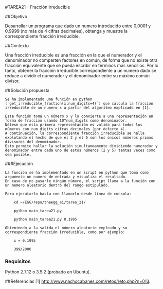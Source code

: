 #TAREA21 - Fracción irreducible

##Objetivo

Desarrollar un programa que dado un numero introducido entre 0,0001 y 0,9999 (no más de 4 cifras decimales), obtenga y muestre la correspondiente fracción irreducible.

##Contexto

Una fracción irreducible es una fracción en la que el numerador y el denominador no comparten factores en común,
de forma que no existe otra fracción equivalente que se pueda escribir en términos más sencillos. Por lo tanto,
obtener la fracción irreducible correspondiente a un numero dado se reduce a dividir el numerador y el denominador entre su máximo común divisor.

##Solución propuesta

    Se ha implementado una función en python (`get_irreducible_fraction(x,num_digits=4)`) que calcula la fracción irreducible de un numero x a partir del algoritmo explicado en [1].
   
    Esta función toma un número x y lo convierte a una representación en forma de fracción usando 10^num_digits como denominador.
    Nótese que esta primera representación es valida para todos los números con num_digits cifras decimales (por defecto 4).
    A continuación, la correspondiente fracción irreducible se halla explotando el hecho de que el 2 y el 5 son los únicos números primos divisores del denominador.
    Esto permite hallar la solución simultaneamente dividiendo numerador y denominador entre cada uno de estos números (2 y 5) tantas veces como sea posible.
    

###Ejecución   

    La función se ha implementado en un script en python que toma como argumento un numero de entrada y visualiza el resultado. 
    En caso de no pasarle ningún número, el script llama a la función con un numero aleatorio dentro del rango estipulado. 
    
    Para ejecutarlo basta con llamarlo desde línea de consola:
       
```
    cd ~/EGG/repo/theegg_ai/tarea_21/
```

```
    python main_tarea21.py
```

```
    python main_tarea21.py 0.1995
```

    Obteniendo a la salida el número aleatorio empleado y su correspondiente fracción irreducible, como por ejemplo:

```
    x = 0.1995
```


```
    399/2000
```
### Requisitos
Python 2.7.12 o 3.5.2 (probado en Ubuntu).

##Referencias
[1] http://www.nachocabanes.com/retos/reto.php?n=013.
